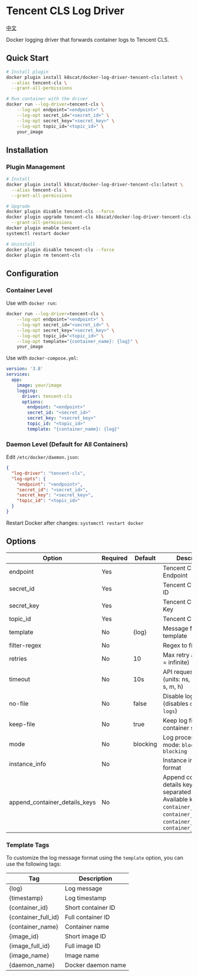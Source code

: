 # Tencent CLS Log Driver

[中文](./README_zh.md)

Docker logging driver that forwards container logs to Tencent CLS.

## Quick Start

```bash
# Install plugin
docker plugin install k8scat/docker-log-driver-tencent-cls:latest \
  --alias tencent-cls \
  --grant-all-permissions

# Run container with the driver
docker run --log-driver=tencent-cls \
    --log-opt endpoint="<endpoint>" \
    --log-opt secret_id="<secret_id>" \
    --log-opt secret_key="<secret_key>" \
    --log-opt topic_id="<topic_id>" \
    your_image
```

## Installation

### Plugin Management

```bash
# Install
docker plugin install k8scat/docker-log-driver-tencent-cls:latest \
  --alias tencent-cls \
  --grant-all-permissions

# Upgrade
docker plugin disable tencent-cls --force
docker plugin upgrade tencent-cls k8scat/docker-log-driver-tencent-cls:latest \
  --grant-all-permissions
docker plugin enable tencent-cls
systemctl restart docker

# Uninstall
docker plugin disable tencent-cls --force
docker plugin rm tencent-cls
```

## Configuration

### Container Level

Use with `docker run`:

```bash
docker run --log-driver=tencent-cls \
    --log-opt endpoint="<endpoint>" \
    --log-opt secret_id="<secret_id>" \
    --log-opt secret_key="<secret_key>" \
    --log-opt topic_id="<topic_id>" \
    --log-opt template="{container_name}: {log}" \
    your_image
```

Use with `docker-compose.yml`:

```yaml
version: '3.8'
services:
  app:
    image: your/image
    logging:
      driver: tencent-cls
      options:
        endpoint: "<endpoint>"
        secret_id: "<secret_id>"
        secret_key: "<secret_key>"
        topic_id: "<topic_id>"
        template: "{container_name}: {log}"
```

### Daemon Level (Default for All Containers)

Edit `/etc/docker/daemon.json`:

```json
{
  "log-driver": "tencent-cls",
  "log-opts": {
    "endpoint": "<endpoint>",
    "secret_id": "<secret_id>",
    "secret_key": "<secret_key>",
    "topic_id": "<topic_id>"
  }
}
```

Restart Docker after changes: `systemctl restart docker`

## Options

| Option                        | Required | Default  | Description                                                                                                                                       |
| ----------------------------- | -------- | -------- | ------------------------------------------------------------------------------------------------------------------------------------------------- |
| endpoint                      | Yes      |          | Tencent CLS Endpoint                                                                                                                              |
| secret_id                     | Yes      |          | Tencent CLS Secret ID                                                                                                                             |
| secret_key                    | Yes      |          | Tencent CLS Secret Key                                                                                                                            |
| topic_id                      | Yes      |          | Tencent CLS Topic ID                                                                                                                              |
| template                      | No       | {log}    | Message format template                                                                                                                           |
| filter-regex                  | No       |          | Regex to filter logs                                                                                                                              |
| retries                       | No       | 10       | Max retry attempts (0 = infinite)                                                                                                                 |
| timeout                       | No       | 10s      | API request timeout (units: ns, us/µs, ms, s, m, h)                                                                                               |
| no-file                       | No       | false    | Disable log files (disables `docker logs`)                                                                                                        |
| keep-file                     | No       | true     | Keep log files after container stop                                                                                                               |
| mode                          | No       | blocking | Log processing mode: `blocking`/`non-blocking`                                                                                                    |
| instance_info                 | No       |          | Instance info in JSON format                                                                                                                      |
| append_container_details_keys | No       |          | Append container details keys, separated by comma. Available keys: `container_id`, `container_name`, `container_image_id`, `container_image_name` |

### Template Tags

To customize the log message format using the `template` option, you can use the following tags:

| Tag                 | Description        |
| ------------------- | ------------------ |
| {log}               | Log message        |
| {timestamp}         | Log timestamp      |
| {container_id}      | Short container ID |
| {container_full_id} | Full container ID  |
| {container_name}    | Container name     |
| {image_id}          | Short image ID     |
| {image_full_id}     | Full image ID      |
| {image_name}        | Image name         |
| {daemon_name}       | Docker daemon name |
